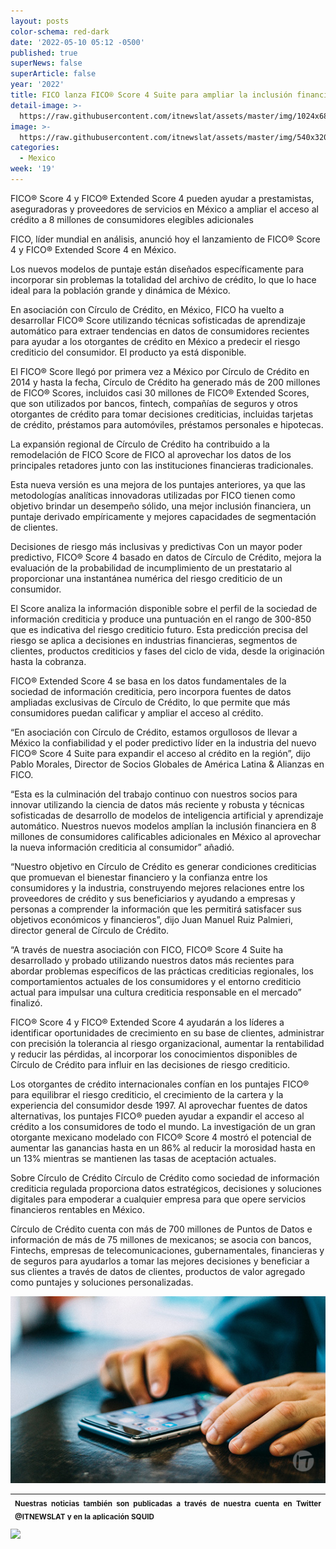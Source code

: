 ```yaml
---
layout: posts
color-schema: red-dark
date: '2022-05-10 05:12 -0500'
published: true
superNews: false
superArticle: false
year: '2022'
title: FICO lanza FICO® Score 4 Suite para ampliar la inclusión financiera en México
detail-image: >-
  https://raw.githubusercontent.com/itnewslat/assets/master/img/1024x680/App-movil-g.jpg
image: >-
  https://raw.githubusercontent.com/itnewslat/assets/master/img/540x320/App-movil-p.jpg
categories:
  - Mexico
week: '19'
---
```

FICO® Score 4 y FICO® Extended Score 4 pueden ayudar a prestamistas, aseguradoras y proveedores de servicios en México a ampliar el acceso al crédito a 8 millones de consumidores elegibles adicionales

FICO, líder mundial en análisis, anunció hoy el lanzamiento de FICO® Score 4 y FICO® Extended Score 4 en México. 

Los nuevos modelos de puntaje están diseñados específicamente para incorporar sin problemas la totalidad del archivo de crédito, lo que lo hace ideal para la población grande y dinámica de México. 

En asociación con Círculo de Crédito, en México, FICO ha vuelto a desarrollar FICO® Score utilizando técnicas sofisticadas de aprendizaje automático para extraer tendencias en datos de consumidores recientes para ayudar a los otorgantes de crédito en México a predecir el riesgo crediticio del consumidor. El producto ya está disponible.

El FICO® Score llegó por primera vez a México por Círculo de Crédito en 2014 y hasta la fecha, Círculo de Crédito ha generado más de 200 millones de FICO® Scores, incluidos casi 30 millones de FICO® Extended Scores, que son utilizados por bancos, fintech, compañías de seguros y otros otorgantes de crédito para tomar decisiones crediticias, incluidas tarjetas de crédito, préstamos para automóviles, préstamos personales e hipotecas.

La expansión regional de Círculo de Crédito ha contribuido a la remodelación de FICO Score de FICO al aprovechar los datos de los principales retadores junto con las instituciones financieras tradicionales. 

Esta nueva versión es una mejora de los puntajes anteriores, ya que las metodologías analíticas innovadoras utilizadas por FICO tienen como objetivo brindar un desempeño sólido, una mejor inclusión financiera, un puntaje derivado empíricamente y mejores capacidades de segmentación de clientes.

Decisiones de riesgo más inclusivas y predictivas
Con un mayor poder predictivo, FICO® Score 4 basado en datos de Círculo de Crédito, mejora la evaluación de la probabilidad de incumplimiento de un prestatario al proporcionar una instantánea numérica del riesgo crediticio de un consumidor. 

El Score analiza la información disponible sobre el perfil de la sociedad de información crediticia y produce una puntuación en el rango de 300-850 que es indicativa del riesgo crediticio futuro. Esta predicción precisa del riesgo se aplica a decisiones en industrias financieras, segmentos de clientes, productos crediticios y fases del ciclo de vida, desde la originación hasta la cobranza. 

FICO® Extended Score 4 se basa en los datos fundamentales de la sociedad de información crediticia, pero incorpora fuentes de datos ampliadas exclusivas de Círculo de Crédito, lo que permite que más consumidores puedan calificar y ampliar el acceso al crédito.

“En asociación con Círculo de Crédito, estamos orgullosos de llevar a México la confiabilidad y el poder predictivo líder en la industria del nuevo FICO® Score 4 Suite para expandir el acceso al crédito en la región”, dijo Pablo Morales, Director de Socios Globales de América Latina & Alianzas en FICO. 

“Esta es la culminación del trabajo continuo con nuestros socios para innovar utilizando la ciencia de datos más reciente y robusta y técnicas sofisticadas de desarrollo de modelos de inteligencia artificial y aprendizaje automático. Nuestros nuevos modelos amplían la inclusión financiera en 8 millones de consumidores calificables adicionales en México al aprovechar la nueva información crediticia al consumidor” añadió.

“Nuestro objetivo en Círculo de Crédito es generar condiciones crediticias que promuevan el bienestar financiero y la confianza entre los consumidores y la industria, construyendo mejores relaciones entre los proveedores de crédito y sus beneficiarios y ayudando a empresas y personas a comprender la información que les permitirá satisfacer sus objetivos económicos y financieros”, dijo Juan Manuel Ruiz Palmieri, director general de Círculo de Crédito. 

“A través de nuestra asociación con FICO, FICO® Score 4 Suite ha desarrollado y probado utilizando nuestros datos más recientes para abordar problemas específicos de las prácticas crediticias regionales, los comportamientos actuales de los consumidores y el entorno crediticio actual para impulsar una cultura crediticia responsable en el mercado” finalizó.

FICO® Score 4 y FICO® Extended Score 4 ayudarán a los líderes a identificar oportunidades de crecimiento en su base de clientes, administrar con precisión la tolerancia al riesgo organizacional, aumentar la rentabilidad y reducir las pérdidas, al incorporar los conocimientos disponibles de Círculo de Crédito para influir en las decisiones de riesgo crediticio.

Los otorgantes de crédito internacionales confían en los puntajes FICO® para equilibrar el riesgo crediticio, el crecimiento de la cartera y la experiencia del consumidor desde 1997. Al aprovechar fuentes de datos alternativas, los puntajes FICO® pueden ayudar a expandir el acceso al crédito a los consumidores de todo el mundo. La investigación de un gran otorgante mexicano modelado con FICO® Score 4 mostró el potencial de aumentar las ganancias hasta en un 86% al reducir la morosidad hasta en un 13% mientras se mantienen las tasas de aceptación actuales.

Sobre Círculo de Crédito
Círculo de Crédito como sociedad de información crediticia regulada proporciona datos estratégicos, decisiones y soluciones digitales para empoderar a cualquier empresa para que opere servicios financieros rentables en México. 

Círculo de Crédito cuenta con más de 700 millones de Puntos de Datos e información de más de 75 millones de mexicanos; se asocia con bancos, Fintechs, empresas de telecomunicaciones, gubernamentales, financieras y de seguros para ayudarlos a tomar las mejores decisiones y beneficiar a sus clientes a través de datos de clientes, productos de valor agregado como puntajes y soluciones personalizadas.

![](https://raw.githubusercontent.com/itnewslat/assets/master/img/540x320/App-movil-p.jpg)

<table style="height: 42px;" width="569">
<tbody>
<tr>
<td style="text-align: justify;"><sub><strong>Nuestras noticias también son publicadas a través de nuestra cuenta en Twitter <a href="https://twitter.com/itnewslat?lang=es">@ITNEWSLAT</a> y en la aplicación <a href="https://squidapp.co/en/">SQUID</a></strong></sub></td>
</tr>
</tbody>
</table>

<img src="https://tracker.metricool.com/c3po.jpg?hash=56f88a41e39ab42c063cc51676587a04"/>